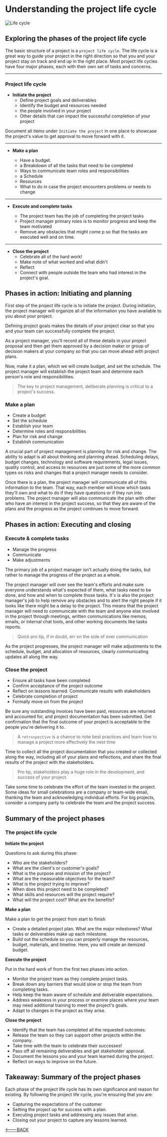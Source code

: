 # Understanding the project life cycle

![Life cycle](https://images.unsplash.com/photo-1502085026219-54ac00e06fd9?ixlib=rb-4.0.3&ixid=M3wxMjA3fDB8MHxwaG90by1wYWdlfHx8fGVufDB8fHx8fA%3D%3D&auto=format&fit=crop&w=1536&q=80)

## Exploring the phases of the project life cycle

The basic structure of a project is a `project life cycle`. The life cycle is a great way to guide your project in the right direction so that you and your project stay on track and end up in the right place. Most project life cycles have four major phases, each with their own set of tasks and concerns.

---

### Project life cycle

- **Initiate the project**
  - Define project goals and deliverables
  - Identify the budget and resources needed
  - the people involved in your project
  - Other details that can impact the successful completion of your project

Document all items under `Initiate the project` in one place to showcase the project's value to get approval to move forward with it.

---

- **Make a plan**

  - Have a budget.
  - a Breakdown of all the tasks that need to be completed
  - Ways to communicate team roles and responsibilities
  - a Schedule
  - Resources
  - What to do in case the project encounters problems or needs to change

---

- **Execute and complete tasks**

  - The project team has the job of completing the project tasks
  - Project manager primary roles is to monitor progress and keep the team motivated
  - Remove any obstacles that might come p so that the tasks are executed well and on time.

---

- **Close the project**
  - Celebrate all of the hard work!
  - Make note of what worked and what didn't
  - Reflect
  - Connect with people outside the team who had interest in the project's goal.

## Phases in action: Initiating and planning

First step of the project life cycle is to initiate the project. During initiation, the project manager will organize all of the information you have available to you about your project.

Defining project goals makes the details of your project clear so that you and your team can successfully complete the project.

As a project manager, you'll record all of these details in your project proposal and then get them approved by a decision maker or group of decision makers at your company so that you can move ahead with project plans.

Now, make it a plan, which we will create budget, and set the schedule. The project manager will establish the project team and determine each person's role and responsibilities.

> The key to project management, deliberate planning is critical to a project's success.

### Make a plan

- Create a budget
- Set the schedule
- Establish your team
- Determine roles and responsibilities
- Plan for risk and change
- Establish communication

A crucial part of project management is planning for risk and change. The ability to adapt is all about thinking and planning ahead. Scheduling delays, budget changes, technology and software requirements, legal issues, quality control, and access to resources are just some of the more common types os risks and changes that a project manager needs to consider.

Once there is a plan, the project manager will communicate all of this information to the team. That way, each member will know which tasks they'll own and what to do if they have questions or if they run into problems. The project manager will also communicate the plan with other who have an interest in the project success, so that they are aware of the plans and the progress as the project continues to move forward.

## Phases in action: Executing and closing

### Execute & complete tasks

- Manage the progress
- Communicate
- Make adjustments

The primary job of a project manager isn't actually doing the tasks, but rather to manage the progress of the project as a whole.

The project manager will over see the team's efforts and make sure everyone understands what's expected of them, what tasks need to be done, and how and when to complete those tasks. It's is also the project manager's job to help remove any obstacles and to alert the right people if it looks like there might be a delay to the project. This means that the project manager will need to communicate with the team and anyone else involved in the project through meetings, written communications like memos, emails, or internal chat tools, and other working documents like tasks reports.

> Quick pro tip, if in doubt, err on the side of over communication

As the project progresses, the project manager will make adjustments to the schedule, budget, and allocation of resources, clearly communicating updates all along the way.

### Close the project

- Ensure all tasks have been completed
- Confirm acceptance of the project outcome
- Reflect on lessons learned.
  Communicate results with stakeholders
- Celebrate completion of project
- Formally move on from the project

Be sure any outstanding invoices have been paid, resources are returned and accounted for, and project documentation has been submitted. Get confirmation that the final outcome of your project is acceptable to the people you're delivering it to.

> A `retrospective` is a chance to note best practices and learn how to manage a project more effectively the next time

Time to collect all the project documentation that you created or collected along the way, including all of your plans and reflections, and share the final results of the project with the stakeholders.

> Pro tip, stakeholders play a huge role in the development, and success of your project.

Take some time to celebrate the effort of the team invested in the project. Some ideas for small celebrations are a company or team-wide email, thanking the team and acknowledging individual efforts. For big projects, consider a company party to celebrate the team and the project success.

## Summary of the project phases

### The project life cycle

**Initiate the project**

Questions to ask during this phase:

- Who are the stakeholders?
- What are the client's or customer's goals?
- What is the purpose and mission of the project?
- What are the measurable objectives for the team?
- What is the project trying to improve?
- When does this project need to be completed?
- What skills and resources will the project require?
- What will the project cost? What are the benefits?

**Make a plan**

Make a plan to get the project from start to finish

- Create a detailed project plan. What are the major milestones? What tasks or deliverables make up each milestone.
- Build out the schedule so you can properly manage the resources, budget, materials, and timeline. Here, you will create an itemized budget.

**Execute the project**

Put in the hard work of from the first two phases into action.

- Monitor the project team as they complete project tasks.
- Break down any barriers that would slow or stop the team from completing tasks.
- Help keep the team aware of schedule and deliverable expectations.
- Address weakness in your process or examine places where your team may need additional training to meet the project's goals.
- Adapt to changes in the project as they arise.

**Close the project**

- Identify that the team has completed all the requested outcomes.
- Release the team so they can support other projects within the company.
- Take time with the team to celebrate their successes!
- Pass off all remaining deliverables and get stakeholder approval.
- Document the lessons you and your team learned during the project.
- Reflect on ways to improve on the future.

## Takeaway: Summary of the project phases

Each phase of the project life cycle has its own significance and reason for existing. By following the project life cycle, you're ensuring that you are:

- Capturing the expectations of the customer
- Setting the project up for success with a plan.
- Executing project tasks and addressing any issues that arise.
- Closing out your project to capture any lessons learned.

[<---BACK](../googlePmCert.md)
